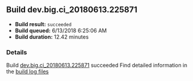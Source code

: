 ## Build dev.big.ci_20180613.225871
- **Build result:** `succeeded`
- **Build queued:** 6/13/2018 6:25:06 AM
- **Build duration:** 12.42 minutes
### Details
Build [dev.big.ci_20180613.225871](https://winappstudio.visualstudio.com/web/build.aspx?pcguid=a4ef43be-68ce-4195-a619-079b4d9834c2&builduri=vstfs%3a%2f%2f%2fBuild%2fBuild%2f25871) succeeded
Find detailed information in the [build log files](https://uwpctdiags.blob.core.windows.net/buildlogs/dev.big.ci_20180613.225871_logs.zip)
